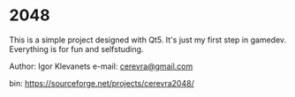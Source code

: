 2048
====

This is a simple project designed with Qt5. It's just my first step in gamedev. Everything is for fun and selfstuding.

Author: Igor Klevanets
e-mail: cerevra@gmail.com

bin:
https://sourceforge.net/projects/cerevra2048/